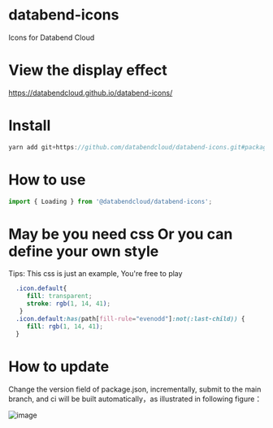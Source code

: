 # databend-icons
Icons for Databend Cloud

# View the display effect
https://databendcloud.github.io/databend-icons/

# Install
```js
yarn add git+https://github.com/databendcloud/databend-icons.git#package
```

# How to use
```js
import { Loading } from '@databendcloud/databend-icons';
```

# May be you need css Or you can define your own style
Tips: This css is just an example, You're free to play 
```css
  .icon.default{
     fill: transparent;
     stroke: rgb(1, 14, 41);
   }
  .icon.default:has(path[fill-rule="evenodd"]:not(:last-child)) {
     fill: rgb(1, 14, 41);
  }
```

# How to update
Change the version field of package.json, incrementally, submit to the main branch, and ci will be built automatically，as illustrated in following figure：

![image](https://user-images.githubusercontent.com/15354455/206726455-89b8f7f7-f2db-4363-8a1d-a2e071e4164c.png)

